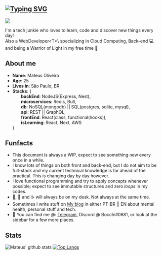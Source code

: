 ## [![Typing SVG](https://readme-typing-svg.herokuapp.com/?lines=Olá,+seja+bem-vindo!;Hello+there!+Welcome!&size=22)](https://git.io/typing-svg) 
![](https://komarev.com/ghpvc/?username=mateusmlo&color=ff69b4)


I'm a tech junkie who loves to learn, code and discover new things every day! \
Also a WebDeveloper\<T>\ specializing in Cloud Computing, Back-end :computer: and being a Warrior of Light in my free time 🌟

## About me
* **Name**: Mateus Oliveira
* **Age**: 25
* **Lives in**: São Paulo, BR
* **Stacks**: { \
&nbsp;&nbsp;&nbsp;&nbsp;&nbsp;&nbsp; **backEnd**: NodeJS(Express, Nest), \
&nbsp;&nbsp;&nbsp;&nbsp;&nbsp;&nbsp; **microservices**: Redis, Bull, \
&nbsp;&nbsp;&nbsp;&nbsp;&nbsp;&nbsp; **db**: NoSQL(mongodb) || SQL(postgres, sqlite, mysql), \
&nbsp;&nbsp;&nbsp;&nbsp;&nbsp;&nbsp; **api**: REST || GraphQL, \
&nbsp;&nbsp;&nbsp;&nbsp;&nbsp;&nbsp; **frontEnd**: React(class, functional(hooks)), \
&nbsp;&nbsp;&nbsp;&nbsp;&nbsp;&nbsp; **isLearning**: React, Next, AWS \
 }

## Funfacts
* This document is always a WIP, expect to see something new every once in a while.
* I know lots of things on both front and back-end, but I do not aim to be full-stack and my current technical knowledge is far ahead of the practical. This is changing day by day however.
* I love functional programming and try to apply concepts whenever possible; expect to see immutable structures and zero *loops* in my codes.
* :beer:, :tea: and :coffee: will always be on my desk. Not always at the same time.
* Sometimes I write stuff on [My blog](http://mmlocafe.web-blog.tech/) in either PT-BR || EN about mental health, personal stuff and tech.
* :calling: You can find me @: [Telegram](https://t.me/mateusmlo), Discord @ Bocchi#0681, or look at the sidebar for a few more places.

## Stats

![Mateus' github stats](https://github-readme-stats.vercel.app/api?username=mateusmlo&theme=synthwave&show_icons=true&count_private=true)
[![Top Langs](https://github-readme-stats.vercel.app/api/top-langs/?username=mateusmlo&layout=compact&theme=synthwave)](https://github.com/anuraghazra/github-readme-stats)

